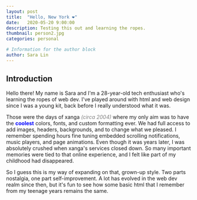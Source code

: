 ```yaml
---
layout: post
title:  "Hello, New York ❤"
date:   2020-05-20 9:00:00
description: Testing this out and learning the ropes. 
thumbnail: person2.jpg
categories: personal

# Information for the author block
author: Sara Lin
---
```


<h2> Introduction </h2>  <!-- style="color: #9FA8DA" -->

Hello there! My name is Sara and I'm a 28-year-old tech enthusiast who's learning the ropes of web dev. I've played around with html and web design since I was a young kit, back before I really understood what it was. 

Those were the days of xanga <span style="color: grey"><i>(circa 2004)</i></span> where my only aim was to have the <span style="color: blue"><b>coolest</b></span> colors, fonts, and custom formatting ever. We had full access to add images, headers, backgrounds, and to change what we pleased. I remember spending hours fine tuning embedded scrolling notifications, music players, and page animations. Even though it was years later, I was absolutely crushed when xanga's services closed down. So many important memories were tied to that online experience, and I felt like part of my childhood had disappeared. 

So I guess this is my way of expanding on that, grown-up style. Two parts nostalgia, one part self-improvement. A lot has evolved in the web dev realm since then, but it's fun to see how some basic html that I remember from my teenage years remains the same. 
